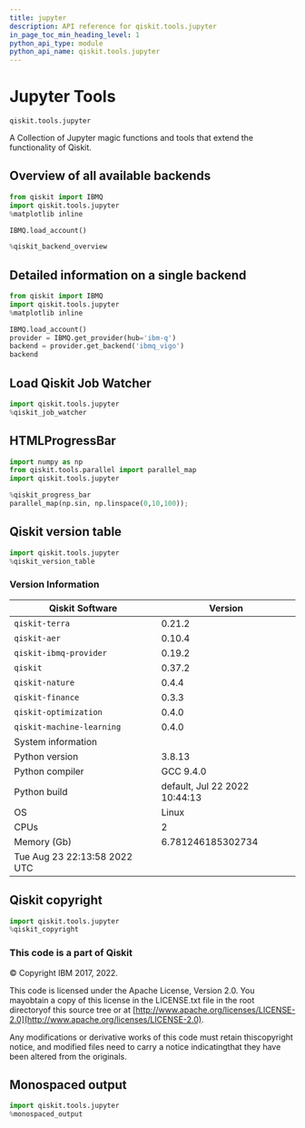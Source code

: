 ```yaml
---
title: jupyter
description: API reference for qiskit.tools.jupyter
in_page_toc_min_heading_level: 1
python_api_type: module
python_api_name: qiskit.tools.jupyter
---
```


<span id="module-qiskit.tools.jupyter" />

<span id="qiskit-tools-jupyter" />

# Jupyter Tools

<span id="module-qiskit.tools.jupyter" />

`qiskit.tools.jupyter`

A Collection of Jupyter magic functions and tools that extend the functionality of Qiskit.

## Overview of all available backends

```python
from qiskit import IBMQ
import qiskit.tools.jupyter
%matplotlib inline

IBMQ.load_account()

%qiskit_backend_overview
```

## Detailed information on a single backend

```python
from qiskit import IBMQ
import qiskit.tools.jupyter
%matplotlib inline

IBMQ.load_account()
provider = IBMQ.get_provider(hub='ibm-q')
backend = provider.get_backend('ibmq_vigo')
backend
```

## Load Qiskit Job Watcher

```python
import qiskit.tools.jupyter
%qiskit_job_watcher
```

## HTMLProgressBar

```python
import numpy as np
from qiskit.tools.parallel import parallel_map
import qiskit.tools.jupyter

%qiskit_progress_bar
parallel_map(np.sin, np.linspace(0,10,100));
```

## Qiskit version table

```python
import qiskit.tools.jupyter
%qiskit_version_table
```

### Version Information

| Qiskit Software              | Version                       |
| ---------------------------- | ----------------------------- |
| `qiskit-terra`               | 0.21.2                        |
| `qiskit-aer`                 | 0.10.4                        |
| `qiskit-ibmq-provider`       | 0.19.2                        |
| `qiskit`                     | 0.37.2                        |
| `qiskit-nature`              | 0.4.4                         |
| `qiskit-finance`             | 0.3.3                         |
| `qiskit-optimization`        | 0.4.0                         |
| `qiskit-machine-learning`    | 0.4.0                         |
| System information           |                               |
| Python version               | 3.8.13                        |
| Python compiler              | GCC 9.4.0                     |
| Python build                 | default, Jul 22 2022 10:44:13 |
| OS                           | Linux                         |
| CPUs                         | 2                             |
| Memory (Gb)                  | 6.781246185302734             |
| Tue Aug 23 22:13:58 2022 UTC |                               |

## Qiskit copyright

```python
import qiskit.tools.jupyter
%qiskit_copyright
```

### This code is a part of Qiskit

© Copyright IBM 2017, 2022.

This code is licensed under the Apache License, Version 2.0. You mayobtain a copy of this license in the LICENSE.txt file in the root directoryof this source tree or at [http://www.apache.org/licenses/LICENSE-2.0](http://www.apache.org/licenses/LICENSE-2.0).

Any modifications or derivative works of this code must retain thiscopyright notice, and modified files need to carry a notice indicatingthat they have been altered from the originals.

## Monospaced output

```python
import qiskit.tools.jupyter
%monospaced_output
```

